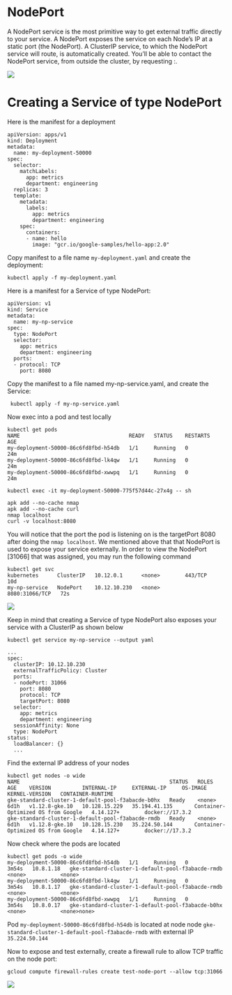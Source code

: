 # NodePort

A NodePort service is the most primitive way to get external traffic directly to your service. A NodePort exposes the service on each Node’s IP at a static port (the NodePort). A ClusterIP service, to which the NodePort service will route, is automatically created. You’ll be able to contact the NodePort service, from outside the cluster, by requesting <NodeIP>:<NodePort>.



![](https://www.edureka.co/community/?qa=blob&qa_blobid=5351364249810994154)

# Creating a Service of type NodePort

Here is the manifest for a deployment

    apiVersion: apps/v1
    kind: Deployment
    metadata:
      name: my-deployment-50000
    spec:
      selector:
        matchLabels:
          app: metrics
          department: engineering
      replicas: 3
      template:
        metadata:
          labels:
            app: metrics
            department: engineering
        spec:
          containers:
          - name: hello
            image: "gcr.io/google-samples/hello-app:2.0"
           

Copy manifest to a file name `my-deployment.yaml` and create the deployment:

    kubectl apply -f my-deployment.yaml
    
Here is a manifest for a Service of type NodePort:

    apiVersion: v1
    kind: Service
    metadata:
      name: my-np-service
    spec:
      type: NodePort
      selector:
        app: metrics
        department: engineering
      ports:
      - protocol: TCP
        port: 8080
        
Copy the manifest to a file named my-np-service.yaml, and create the Service:
 
     kubectl apply -f my-np-service.yaml
     
Now exec into a pod and test locally
 
    kubectl get pods
    NAME                                   READY   STATUS    RESTARTS   AGE
    my-deployment-50000-86c6fd8fbd-h54db   1/1     Running   0          24m
    my-deployment-50000-86c6fd8fbd-lk4qw   1/1     Running   0          24m
    my-deployment-50000-86c6fd8fbd-xwwpq   1/1     Running   0          24m
    
    kubectl exec -it my-deployment-50000-775f57d44c-27x4g -- sh
    
    apk add --no-cache nmap
    apk add --no-cache curl
    nmap localhost
    curl -v localhost:8080
    
You will notice that the port the pod is listening on is the targetPort 8080 after doing the `nmap localhost`. We mentioned above that that NodePort is used to expose your service externally. In order to view the NodePort [31066] that was assigned, you may run the following command

    kubectl get svc
    kubernetes      ClusterIP   10.12.0.1      <none>        443/TCP          10d
    my-np-service   NodePort    10.12.10.230   <none>        8080:31066/TCP   72s
    
![](https://github.com/DanyLan/GKE-EXPOSE-SERVICES/blob/master/port-nodeport-target.png)
 
Keep in mind that creating a Service of type NodePort also exposes your service with a ClusterIP as shown below

    kubectl get service my-np-service --output yaml

    ...
    spec:
      clusterIP: 10.12.10.230
      externalTrafficPolicy: Cluster
      ports:
      - nodePort: 31066
        port: 8080
        protocol: TCP
        targetPort: 8080
      selector:
        app: metrics
        department: engineering
      sessionAffinity: None
      type: NodePort
    status:
      loadBalancer: {}
      ...

Find the external IP address of your nodes

    kubectl get nodes -o wide
    NAME                                                STATUS   ROLES    AGE    VERSION          INTERNAL-IP     EXTERNAL-IP     OS-IMAGE                             KERNEL-VERSION   CONTAINER-RUNTIME
    gke-standard-cluster-1-default-pool-f3abacde-b0hx   Ready    <none>   6d1h   v1.12.8-gke.10   10.128.15.229   35.194.41.135       Container-Optimized OS from Google   4.14.127+        docker://17.3.2
    gke-standard-cluster-1-default-pool-f3abacde-rmdb   Ready    <none>   6d1h   v1.12.8-gke.10   10.128.15.230   35.224.50.144       Container-Optimized OS from Google   4.14.127+        docker://17.3.2
 
Now check where the pods are located

    kubectl get pods -o wide
    my-deployment-50000-86c6fd8fbd-h54db   1/1     Running   0          3m54s   10.8.1.18   gke-standard-cluster-1-default-pool-f3abacde-rmdb   <none>           <none>
    my-deployment-50000-86c6fd8fbd-lk4qw   1/1     Running   0          3m54s   10.8.1.17   gke-standard-cluster-1-default-pool-f3abacde-rmdb   <none>           <none>
    my-deployment-50000-86c6fd8fbd-xwwpq   1/1     Running   0          3m54s   10.8.0.17   gke-standard-cluster-1-default-pool-f3abacde-b0hx   <none>           <none>none>
    
Pod `my-deployment-50000-86c6fd8fbd-h54db` is located at node node `gke-standard-cluster-1-default-pool-f3abacde-rmdb` with external IP `35.224.50.144`

Now to expose and test externally, create a firewall rule to allow TCP traffic on the node port:

    gcloud compute firewall-rules create test-node-port --allow tcp:31066
    
![](https://github.com/DanyLan/GKE-EXPOSE-SERVICES/blob/master/test-node-port.png)
